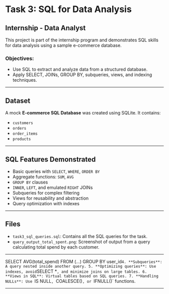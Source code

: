 # Task 3: SQL for Data Analysis

## Internship - Data Analyst

This project is part of the internship program and demonstrates SQL skills for data analysis using a sample e-commerce database.

### Objectives:
- Use SQL to extract and analyze data from a structured database.
- Apply SELECT, JOINs, GROUP BY, subqueries, views, and indexing techniques.

---

## Dataset
A mock **E-commerce SQL Database** was created using SQLite. It contains:
- `customers`
- `orders`
- `order_items`
- `products`

---

## SQL Features Demonstrated

- Basic queries with `SELECT`, `WHERE`, `ORDER BY`
- Aggregate functions: `SUM`, `AVG`
- `GROUP BY` clauses
- `INNER`, `LEFT`, and emulated `RIGHT` JOINs
- Subqueries for complex filtering
- Views for reusability and abstraction
- Query optimization with indexes

---

## Files

- `task3_sql_queries.sql`: Contains all the SQL queries for the task.
- `query_output_total_spent.png`: Screenshot of output from a query calculating total spend by each customer.

---

SELECT AVG(total_spend) FROM (...) GROUP BY user_id`
4. **Subqueries**: A query nested inside another query.
5. **Optimizing queries**: Use indexes, avoid `SELECT *`, and minimize joins on large tables.
6. **Views in SQL**: Virtual tables based on SQL queries.
7. **Handling NULLs**: Use `IS NULL`, `COALESCE()`, or `IFNULL()` functions.

---


